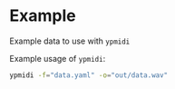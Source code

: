 # Example

Example data to use with `ypmidi`

Example usage of `ypmidi`:

```sh
ypmidi -f="data.yaml" -o="out/data.wav"
```
